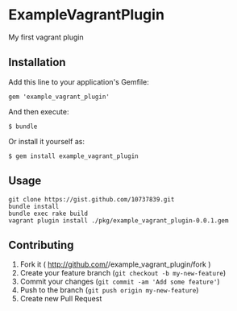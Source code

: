 # ExampleVagrantPlugin

My first vagrant plugin

## Installation

Add this line to your application's Gemfile:

    gem 'example_vagrant_plugin'

And then execute:

    $ bundle

Or install it yourself as:

    $ gem install example_vagrant_plugin

## Usage

```
git clone https://gist.github.com/10737839.git
bundle install
bundle exec rake build
vagrant plugin install ./pkg/example_vagrant_plugin-0.0.1.gem
```

## Contributing

1. Fork it ( http://github.com/<my-github-username>/example_vagrant_plugin/fork )
2. Create your feature branch (`git checkout -b my-new-feature`)
3. Commit your changes (`git commit -am 'Add some feature'`)
4. Push to the branch (`git push origin my-new-feature`)
5. Create new Pull Request
